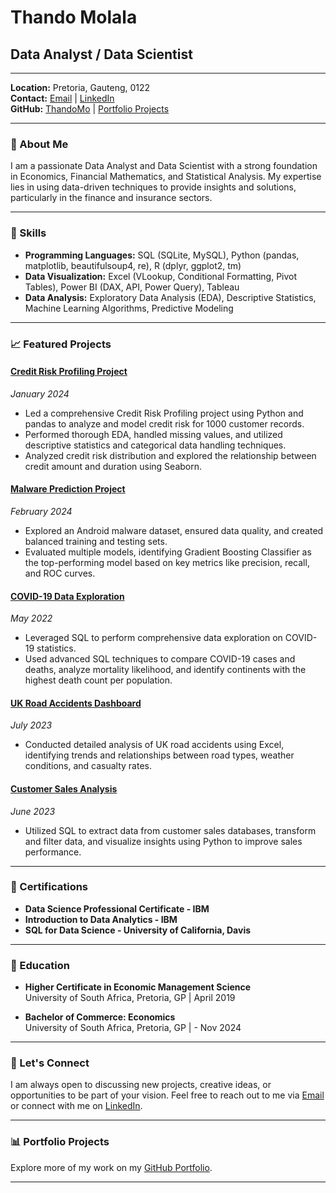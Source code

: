 
# Thando Molala

## Data Analyst / Data Scientist 

---

**Location:** Pretoria, Gauteng, 0122  
**Contact:** [Email](mailto:Thandoreen@gmail.com) | [LinkedIn](https://www.linkedin.com/in/thando-molala-76861b281/)  
**GitHub:** [ThandoMo](https://github.com/ThandoMo) | [Portfolio Projects](https://github.com/ThandoMo/PortfolioProjects)

---

### 👋 About Me

I am a passionate Data Analyst and Data Scientist with a strong foundation in Economics, Financial Mathematics, and Statistical Analysis. My expertise lies in using data-driven techniques to provide insights and solutions, particularly in the finance and insurance sectors.

---

### 💼 Skills

- **Programming Languages:** SQL (SQLite, MySQL), Python (pandas, matplotlib, beautifulsoup4, re), R (dplyr, ggplot2, tm)
- **Data Visualization:** Excel (VLookup, Conditional Formatting, Pivot Tables), Power BI (DAX, API, Power Query), Tableau
- **Data Analysis:** Exploratory Data Analysis (EDA), Descriptive Statistics, Machine Learning Algorithms, Predictive Modeling

---

### 📈 Featured Projects

#### [Credit Risk Profiling Project](https://github.com/ThandoMo/PortfolioProjects/tree/main/CreditRiskProfiling)
*January 2024*
- Led a comprehensive Credit Risk Profiling project using Python and pandas to analyze and model credit risk for 1000 customer records.
- Performed thorough EDA, handled missing values, and utilized descriptive statistics and categorical data handling techniques.
- Analyzed credit risk distribution and explored the relationship between credit amount and duration using Seaborn.

#### [Malware Prediction Project](https://github.com/ThandoMo/PortfolioProjects/tree/main/MalwarePrediction)
*February 2024*
- Explored an Android malware dataset, ensured data quality, and created balanced training and testing sets.
- Evaluated multiple models, identifying Gradient Boosting Classifier as the top-performing model based on key metrics like precision, recall, and ROC curves.

#### [COVID-19 Data Exploration](https://github.com/ThandoMo/PortfolioProjects/tree/main/COVID19DataExploration)
*May 2022*
- Leveraged SQL to perform comprehensive data exploration on COVID-19 statistics.
- Used advanced SQL techniques to compare COVID-19 cases and deaths, analyze mortality likelihood, and identify continents with the highest death count per population.

#### [UK Road Accidents Dashboard](https://github.com/ThandoMo/PortfolioProjects/tree/main/UKRoadAccidentsDashboard)
*July 2023*
- Conducted detailed analysis of UK road accidents using Excel, identifying trends and relationships between road types, weather conditions, and casualty rates.

#### [Customer Sales Analysis](https://github.com/ThandoMo/PortfolioProjects/tree/main/CustomerSalesAnalysis)
*June 2023*
- Utilized SQL to extract data from customer sales databases, transform and filter data, and visualize insights using Python to improve sales performance.

---

### 📜 Certifications

- **Data Science Professional Certificate - IBM**
- **Introduction to Data Analytics - IBM**
- **SQL for Data Science - University of California, Davis**

---

### 🏫 Education

- **Higher Certificate in Economic Management Science**  
  University of South Africa, Pretoria, GP | April 2019

- **Bachelor of Commerce: Economics**  
  University of South Africa, Pretoria, GP |  - Nov 2024

---

### 💬 Let's Connect

I am always open to discussing new projects, creative ideas, or opportunities to be part of your vision. Feel free to reach out to me via [Email](mailto:Thandoreen@gmail.com) or connect with me on [LinkedIn](https://www.linkedin.com/in/thando-molala-76861b281/).

---

### 📊 Portfolio Projects

Explore more of my work on my [GitHub Portfolio](https://github.com/ThandoMo/PortfolioProjects).

---

